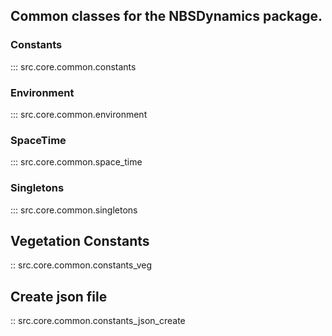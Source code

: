 ## Common classes for the NBSDynamics package.

### Constants
::: src.core.common.constants

### Environment
::: src.core.common.environment

### SpaceTime
::: src.core.common.space_time

### Singletons
::: src.core.common.singletons

## Vegetation Constants
:: src.core.common.constants_veg

## Create json file
:: src.core.common.constants_json_create

